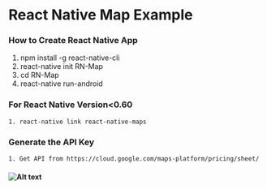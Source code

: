 # React Native Map Example

### How to Create React Native App
  1. npm install -g react-native-cli 
  2. react-native init RN-Map
  3. cd RN-Map
  4. react-native run-android

### For React Native Version<0.60
    1. react-native link react-native-maps
    
### Generate the API Key
    1. Get API from https://cloud.google.com/maps-platform/pricing/sheet/
#### ![Alt text](https://www.img.in.th/images/1ff7f66d28f988bd7499c0dcbab4cabb.png)

